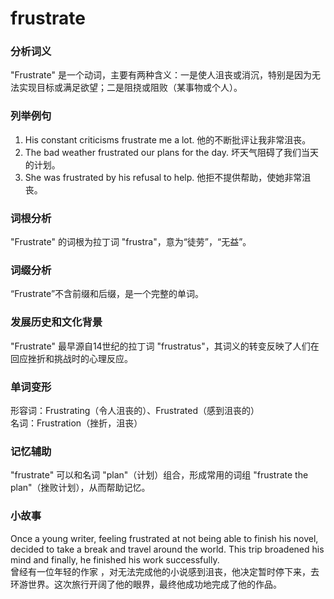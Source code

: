 # frustrate

### 分析词义

  

"Frustrate" 是一个动词，主要有两种含义：一是使人沮丧或消沉，特别是因为无法实现目标或满足欲望；二是阻挠或阻败（某事物或个人）。

  

### 列举例句

  

1.  His constant criticisms frustrate me a lot. 他的不断批评让我非常沮丧。
2.  The bad weather frustrated our plans for the day. 坏天气阻碍了我们当天的计划。
3.  She was frustrated by his refusal to help. 他拒不提供帮助，使她非常沮丧。

  

### 词根分析

  

"Frustrate" 的词根为拉丁词 "frustra"，意为“徒劳”，“无益”。

  

### 词缀分析

  

“Frustrate”不含前缀和后缀，是一个完整的单词。

  

### 发展历史和文化背景

  

"Frustrate" 最早源自14世纪的拉丁词 "frustratus"，其词义的转变反映了人们在回应挫折和挑战时的心理反应。

  

### 单词变形

  

形容词：Frustrating（令人沮丧的）、Frustrated（感到沮丧的）  
名词：Frustration（挫折，沮丧）

  

### 记忆辅助

  

"frustrate" 可以和名词 "plan"（计划）组合，形成常用的词组 "frustrate the plan"（挫败计划），从而帮助记忆。

  

### 小故事

  

Once a young writer, feeling frustrated at not being able to finish his novel, decided to take a break and travel around the world. This trip broadened his mind and finally, he finished his work successfully.  
曾经有一位年轻的作家 ，对无法完成他的小说感到沮丧，他决定暂时停下来，去环游世界。这次旅行开阔了他的眼界，最终他成功地完成了他的作品。

